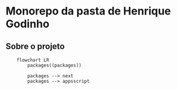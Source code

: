 # Monorepo da pasta de Henrique Godinho

## Sobre o projeto

```mermaid
    flowchart LR
        packages((packages))    

        packages --> next
        packages --> appsscript
```
